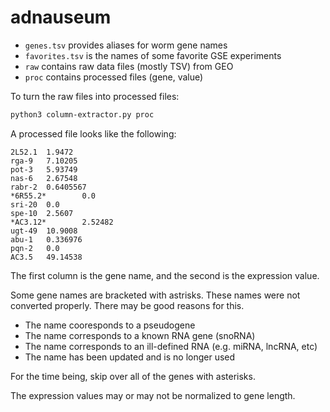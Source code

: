 adnauseum
=========

- `genes.tsv` provides aliases for worm gene names
- `favorites.tsv` is the names of some favorite GSE experiments
- `raw` contains raw data files (mostly TSV) from GEO
- `proc` contains processed files (gene, value)

To turn the raw files into processed files:

```bash
python3 column-extractor.py proc
```

A processed file looks like the following:

```
2L52.1  1.9472
rga-9   7.10205
pot-3   5.93749
nas-6   2.67548
rabr-2  0.6405567
*6R55.2*        0.0
sri-20  0.0
spe-10  2.5607
*AC3.12*        2.52482
ugt-49  10.9008
abu-1   0.336976
pqn-2   0.0
AC3.5   49.14538
```

The first column is the gene name, and the second is the expression value.

Some gene names are bracketed with astrisks. These names were not converted
properly. There may be good reasons for this.

- The name cooresponds to a pseudogene
- The name corresponds to a known RNA gene (snoRNA)
- The name corresponds to an ill-defined RNA (e.g. miRNA, lncRNA, etc)
- The name has been updated and is no longer used

For the time being, skip over all of the genes with asterisks.

The expression values may or may not be normalized to gene length.
